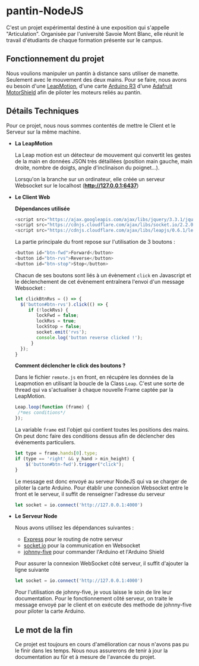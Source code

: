 # pantin-NodeJS

C'est un projet expérimental destiné à une exposition qui s'appelle "Articulation". Organisée par l'université Savoie Mont Blanc, elle réunit le travail d'étudiants de chaque formation présente sur le campus.

## Fonctionnement du projet
Nous voulions manipuler un pantin à distance sans utiliser de manette. Seulement avec le mouvement des deux mains. 
Pour se faire, nous avons eu besoin d'une [LeapMotion](https://www.leapmotion.com/), d'une carte [Arduino R3](https://fr.wikipedia.org/wiki/Arduino) d'une [Adafruit MotorShield](https://learn.adafruit.com/adafruit-motor-shield/overview) afin de piloter les moteurs reliés au pantin.

## Détails Techniques
Pour ce projet, nous nous sommes contentés de mettre le Client et le Serveur sur la même machine.

- **La LeapMotion**

  La Leap motion est un détecteur de mouvement qui convertit les gestes de la main en données JSON très détaillées (position main gauche, main droite, nombre de doigts, angle d'inclinaison du poignet...).

  Lorsqu'on la branche sur un ordinateur, elle créée un serveur Websocket sur le localhost (**http://127.0.0.1:6437**)

- **Le Client Web**

  **Dépendances utilisée**
  ```js
  <script src="https://ajax.googleapis.com/ajax/libs/jquery/3.3.1/jquery.min.js"></script>
  <script src="https://cdnjs.cloudflare.com/ajax/libs/socket.io/2.2.0/socket.io.dev.js"></script>
  <script src="https://cdnjs.cloudflare.com/ajax/libs/leapjs/0.6.1/leap.min.js"></script>
  ```
  
  La partie principale du front repose sur l'utilisation de 3 boutons :
  
  ```js
  <button id="btn-fwd">Forward</button>
  <button id="btn-rvs">Reverse</button>
  <button id="btn-stop">Stop</button>
  ```
  Chacun de ses boutons sont liés à un évènement ```click``` en Javascript et le déclenchement de cet évènement entraînera l'envoi d'un message Websocket :
  
   ```js
   let clickBtnRvs = () => {
     $('button#btn-rvs').click(() => {
        if (!lockRvs) {
           lockFwd = false;
           lockRvs = true;
           lockStop = false;
           socket.emit('rvs');
           console.log('button reverse clicked !');
         }
     });
  }
  ```
  **Comment déclencher le click des boutons ?**
  
  Dans le fichier ```remote.js``` en front, en récupère les données de la Leapmotion en utilisant la boucle de la Class ```Leap```. C'est une sorte de thread qui va s'actualiser à chaque nouvelle Frame captée par la LeapMotion.
  ```js
  Leap.loop(function (frame) {
   /*mes conditions*/
  });
  ```
  La variable ```frame``` est l'objet qui contient toutes les positions des mains. On peut donc faire des conditions dessus afin de déclencher des événements particuliers.
  ```js
  let type = frame.hands[0].type;
  if (type == 'right' && y_hand > min_height) {
      $('button#btn-fwd').trigger("click");
  }
  ```

  Le message est donc envoyé au serveur NodeJS qui va se charger de piloter la carte Arduino.
Pour établir une connexion Websocket entre le front et le serveur, il suffit de renseigner l'adresse du serveur
  ```js
  let socket = io.connect('http://127.0.0.1:4000')
  ```
  

- **Le Serveur Node**

  Nous avons utilisez les dépendances suivantes :
  - [Express](https://expressjs.com/fr/) pour le routing de notre serveur
  - [socket.io](https://socket.io/) pour la communication en Websocket
  - [johnny-five](http://johnny-five.io/) pour commander l'Arduino et l'Arduino Shield
  
  Pour assurer la connexion WebSocket côté serveur, il suffit d'ajouter la ligne suivante
  ```js
  let socket = io.connect('http://127.0.0.1:4000')
  ```
  Pour l'utilisation de johnny-five, je vous laisse le soin de lire leur documentation.
Pour le fonctionnement côté serveur, on traite le message envoyé par le client et on exécute des methode de johnny-five pour piloter la carte Arduino. 

  ## Le mot de la fin
  Ce projet est toujours en cours d'amélioration car nous n'avons pas pu le finir dans les temps. Nous nous assurerons de tenir à jour la documentation au fûr et à mesure de l'avancée du projet.
